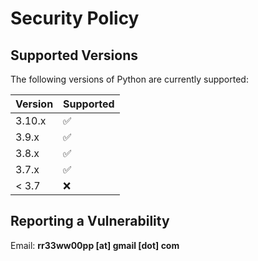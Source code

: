 # Security Policy

## Supported Versions

The following versions of Python are currently supported:

| Version | Supported          |
| ------- | ------------------ |
| 3.10.x  | :white_check_mark: |
| 3.9.x   | :white_check_mark: |
| 3.8.x   | :white_check_mark: |
| 3.7.x   | :white_check_mark: |
| < 3.7   | :x:                |

## Reporting a Vulnerability

Email: **rr33ww00pp [at] gmail [dot] com**
